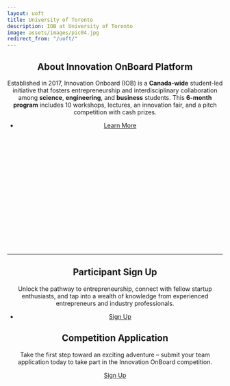 ```yaml
---
layout: uoft
title: University of Toronto
description: IOB at University of Toronto
image: assets/images/pic04.jpg
redirect_from: "/uoft/"
---
```


<section id="one" class="alt">
        <div class="inner">
            <header>
                <div class="row">
                    <div class="6u 12u$(small)">
                        <h1 id="content">About Innovation OnBoard Platform</h1>
                        <p>Established in 2017, Innovation Onboard (IOB) is a <strong>Canada-wide</strong> student-led initiative that fosters entrepreneurship and interdisciplinary collaboration among <strong>science</strong>, <strong>engineering</strong>, and <strong>business</strong> students. This <strong>6-month program</strong> includes 10 workshops, lectures, an innovation fair, and a pitch competition with cash prizes.</p>
                        <p>
                        <ul class="actions">
                    <li><a href="{{ '/learn-more.html' | prepend: site.baseurl | prepend: site.url }}" target="_blank" class="button special fit">Learn More</a></li>
                        </ul>
                            </p>
                    </div>
                    <div class="6u 12u$(small)">
                        <div class="youtube" id="KyDHbgAVYvA" style="width:100%; height:264px;"></div>
                            <script type="text/javascript" src="https://codegena.com/assets/js/youtube-embed.js"></script>
                    </div>
                </div>
                <hr>
                <div class="row">
                   <div class="6u 12u$(small)">
                        <div class="box">
                            <h1>Participant Sign Up</h1>
                            <p>Unlock the pathway to entrepreneurship, connect with fellow startup enthusiasts, and tap into a wealth of knowledge from experienced entrepreneurs and industry professionals. </p>
                            <ul class="actions fit">
                                <li><a href="{{ '/participant-signup.html' | prepend: site.baseurl | prepend: site.url }}" target="_blank" class="button fit">Sign Up</a></li>
                            </ul>
                        </div>
                    </div>
                    <div class="6u 12u$(small)">
                        <div class="box">
                            <h1>Competition Application</h1>
                            <p>Take the first step toward an exciting adventure – submit your team application today to take part in the Innovation OnBoard competition. </p>
                            <p><a href="https://docs.google.com/forms/d/e/1FAIpQLSfkHvjyR-NZ-VncQWREHw_tvhDVlANN-Ga6i-bJKWxluCebdw/viewform" target="_blank"  class="button fit">Sign Up</a></p>
                        </div>
                    </div>
                </div>
            </header>
        </div>
</section>
    <div id="particles-js" style="position: absolute; top: 1510px; width: 100%; height: 100%; z-index: -1;"></div>